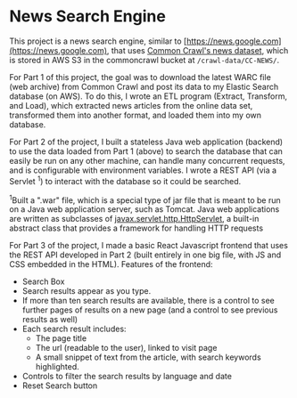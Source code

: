 # News Search Engine

This project is a news search engine, similar to [https://news.google.com](https://news.google.com), that uses [Common Crawl's news dataset](https://commoncrawl.org/2016/10/news-dataset-available/), which is stored in AWS S3 in the commoncrawl bucket at ```/crawl-data/CC-NEWS/```.

For Part 1 of this project, the goal was to download the latest WARC file (web archive) from Common Crawl and post its data to my Elastic Search database (on AWS). To do this, I wrote an ETL program (Extract, Transform, and Load), which extracted news articles from the online data set, transformed them into another format, and loaded them into my own database.

For Part 2 of the project, I built a stateless Java web application (backend) to use the data loaded from Part 1 (above) to search the database that can easily be run on any other machine, can handle many concurrent requests, and is configurable with environment variables. I wrote a REST API (via a Servlet <sup>1</sup>) to interact with the database so it could be searched. 

<sup>1</sup>Built a ".war" file, which is a special type of jar file that is meant to be run on a Java web application server, such as Tomcat.  Java web applications are written as subclasses of [javax.servlet.http.HttpServlet](https://tomcat.apache.org/tomcat-5.5-doc/servletapi/javax/servlet/http/HttpServlet.html), a built-in abstract class that provides a framework for handling HTTP requests

For Part 3 of the project, I made a basic React Javascript frontend that uses the REST API developed in Part 2 (built entirely in one big file, with JS and CSS embedded in the HTML). Features of the frontend: 
* Search Box
* Search results appear as you type.
* If more than ten search results are available, there is a control to see further pages of results on a new page (and a control to see previous results as well)
* Each search result includes:
     * The page title
     * The url (readable to the user), linked to visit page
     * A small snippet of text from the article, with search keywords highlighted.
* Controls to filter the search results by language and date
* Reset Search button

